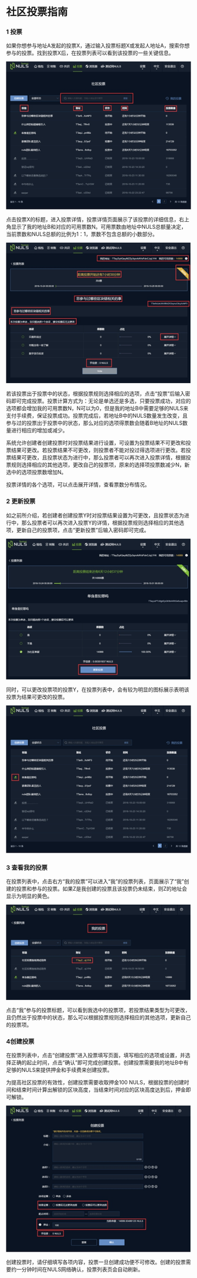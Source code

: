 

# 社区投票指南

### 1 投票

如果你想参与地址A发起的投票X，通过输入投票标题X或发起人地址A，搜索你想参与的投票。找到投票X后，在投票列表可以看到该投票的一些关键信息。

![img](./communityImages/wpsA8AA.tmp.jpg)

点击投票X的标题，进入投票详情，投票详情页面展示了该投票的详细信息，右上角显示了我的地址B和对应的可用票数N。可用票数由地址中NULS总额量决定，当前票数和NULS总额的比例为1：1，票数不包含总额的小数部分。

![img](./communityImages/wpsBF9.tmp.jpg)

若该投票出于投票中的状态，根据投票规则选择相应的选项，点击“投票”后输入密码即可完成投票。投票计算方式为：无论是单选还是多选，只要投票成功，对应的选项都会增加我的可用票数N，N可以为0，但是我的地址B中需要足够的NULS来支付手续费，保证投票成功。投票完成后，若地址B中的NULS数量发生改变，且参与过的投票出于投票中的状态，那么对应的选项得票数会随着B地址的NULS数量进行相应的增加或减少。

系统允许创建者创建投票时对投票结果进行设置，可设置为投票结果不可更改和投票结果可更改。若投票结果不可更改，则投票者不能对投过得选项进行更改。若投票结果可更改，且投票状态为进行中，那么投票者可以再次进入投票详情，根据投票规则选择相应的其他选项，更改自己的投票项，原来的选择项投票数减少N，新选中的选项投票数增加N。

投票详情的各个选项，可以点击展开详情，查看票数分布情况。

### 2 更新投票

如之前所介绍，若创建者创建投票Y时对投票结果设置为可更改，且投票状态为进行中，那么投票者可以再次进入投票Y的详情，根据投票规则选择相应的其他选项，更新自己的投票项，点击“更新投票”后输入密码即可完成。

![img](./communityImages/wps55B5.tmp.jpg)

同时，可以更改投票项的投票Y，在投票列表中，会有较为明显的图标展示表明该投票为结果可更改的投票。

![img](./communityImages/wps96E5.tmp.jpg)

### 3 查看我的投票

在投票列表中，点击右方“我的投票”可以进入“我”的投票列表，页面展示了“我”创建的投票和参与的投票。如果Z是我创建的投票且该投票仍未结束，则Z的地址会显示为明显的黄色。

![img](./communityImages/wpsD101.tmp.jpg)

点击“我”参与的投票标题，可以看到我选中的投票项，若投票结果类型为可更改，且仍然出于投票中的状态，那么可以根据投票规则选择相应的其他选项，更新自己的投票项。

### 4创建投票

在投票列表中，点击“创建投票”进入投票填写页面，填写相应的选项或设置，并选择正确的起止时间，点击“确认”即可完成创建投票。创建投票需要我的地址B中有足够的NULS来提供押金和手续费来创建投票。

为提高社区投票的有效性，创建投票需要收取押金100 NULS，根据投票的创建时间和结束时间计算出解锁的区块高度，当结束时间对应的区块高度达到后，押金即可解锁。

![img](./communityImages/wpsFCF4.tmp.jpg)

创建投票时，请仔细填写各项内容，投票一旦创建成功便不可修改。创建的投票需要约一分钟时间在NULS网络确认，投票列表页会自动刷新。

